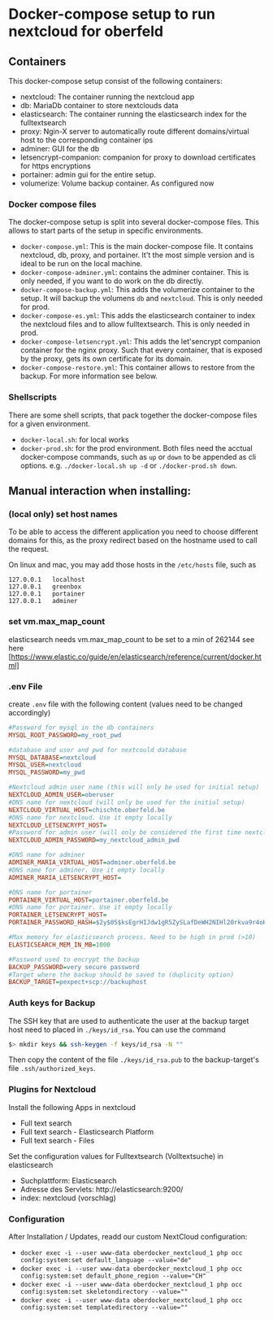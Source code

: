 # Docker-compose setup to run nextcloud for oberfeld

## Containers

This docker-compose setup consist of the following containers:
- nextcloud: The container running the nextcloud app
- db: MariaDb container to store nextclouds data 
- elasticsearch: The container running the elasticsearch index for the fulltextsearch
- proxy: Ngin-X server to automatically route different domains/virtual host to the corresponding container ips
- adminer: GUI for the db
- letsencrypt-companion: companion for proxy to download certificates for https encryptions
- portainer: admin gui for the entire setup.
- volumerize: Volume backup container. As configured now

### Docker compose files
The docker-compose setup is split into several docker-compose files. This allows to start parts of the setup in specific environments.
- `docker-compose.yml`: This is the main docker-compose file. It contains nextcloud, db, proxy, and portainer. It't the most simple version and is ideal to be run on the local machine.
- `docker-compose-adminer.yml`: contains the adminer container. This is only needed, if you want to do work on the db directly.
- `docker-compose-backup.yml`: This adds the volumerize container to the setup. It will backup the volumens `db` and `nextcloud`. This is only needed for prod.
- `docker-compose-es.yml`: This adds the elasticsearch container to index the nextcloud files and to allow fulltextsearch. This is only needed in prod.
- `docker-compose-letsencrypt.yml`: This adds the let'sencrypt companion container for the nginx proxy. Such that every container, that is exposed by the proxy, gets its own certificate for its domain.
- `docker-compose-restore.yml`: This container allows to restore from the backup. For more information see below.

### Shellscripts
There are some shell scripts, that pack together the docker-compose files for a given environment.
- `docker-local.sh`: for local works
- `docker-prod.sh`: for the prod environment.
Both files need the acctual docker-compose commands, such as `up` or `down` to be appended as cli options. e.g. `./docker-local.sh up -d` or `./docker-prod.sh down`.

## Manual interaction when installing:

### (local only) set host names
To be able to access the different application you need to choose different domains for this, as 
the proxy redirect based on the hostname used to call the request.

On linux and mac, you may add those hosts in the `/etc/hosts` file, such as 
```
127.0.0.1   localhost
127.0.0.1   greenbox
127.0.0.1   portainer
127.0.0.1   adminer
```
### set vm.max_map_count
elasticsearch needs vm.max_map_count to be set to a min of 262144
see here [https://www.elastic.co/guide/en/elasticsearch/reference/current/docker.html]

### .env File
create `.env` file with the following content (values need to be changed accordingly)
```ini
#Password for mysql in the db containers
MYSQL_ROOT_PASSWORD=my_root_pwd

#database and user and pwd for nextcould database 
MYSQL_DATABASE=nextcloud
MYSQL_USER=nextcloud
MYSQL_PASSWORD=my_pwd

#Nextcloud admin user name (this will only be used for initial setup)
NEXTCLOUD_ADMIN_USER=oberuser
#DNS name for nextcloud (will only be used for the initial setup)
NEXTCLOUD_VIRTUAL_HOST=chischte.oberfeld.be
#DNS name for nextcloud. Use it empty locally
NEXTCLOUD_LETSENCRYPT_HOST=
#Password for admin user (will only be considered the first time nextcloud is installed)
NEXTCLOUD_ADMIN_PASSWORD=my_nextcloud_admin_pwd

#DNS name for adminer
ADMINER_MARIA_VIRTUAL_HOST=adminer.oberfeld.be
#DNS name for adminer. Use it empty locally
ADMINER_MARIA_LETSENCRYPT_HOST=

#DNS name for portainer
PORTAINER_VIRTUAL_HOST=portainer.oberfeld.be
#DNS name for portainer. Use it empty locally
PORTAINER_LETSENCRYPT_HOST=
PORTAINER_PASSWORD_HASH=$2y$05$ksEgrHIJdw1gR5ZySLafDeWH2NIHl20rkva9r4oK54goI/yT1jI4S

#Max memory for elasticsearch process. Need to be high in prod (>10)
ELASTICSEARCH_MEM_IN_MB=1000

#Password used to encrypt the backup
BACKUP_PASSWORD=very secure password
#Target where the backup should be saved to (duplicity option)
BACKUP_TARGET=pexpect+scp://backuphost

```
### Auth keys for Backup
The SSH key that are used to authenticate the user at the backup target host
need to placed in `./keys/id_rsa`.
You can use the command
```bash
$> mkdir keys && ssh-keygen -f keys/id_rsa -N ""
``` 
Then copy the content of the file `./keys/id_rsa.pub` to the backup-target's file `.ssh/authorized_keys`.

### Plugins for Nextcloud
Install the following Apps in nextcloud
- Full text search
- Full text search - Elasticsearch Platform
- Full text search - Files

Set the configuration values for Fulltextsearch (Volltextsuche) in elasticsearch
- Suchplattform: Elasticsearch
- Adresse des Servlets: http://elasticsearch:9200/
- index: nextcloud (vorschlag)

### Configuration
After Installation / Updates, readd our custom NextCloud configuration:
- `docker exec -i --user www-data oberdocker_nextcloud_1 php occ config:system:set default_language --value="de"`
- `docker exec -i --user www-data oberdocker_nextcloud_1 php occ config:system:set default_phone_region --value="CH"`
- `docker exec -i --user www-data oberdocker_nextcloud_1 php occ config:system:set skeletondirectory --value=""`
- `docker exec -i --user www-data oberdocker_nextcloud_1 php occ config:system:set templatedirectory --value=""`
